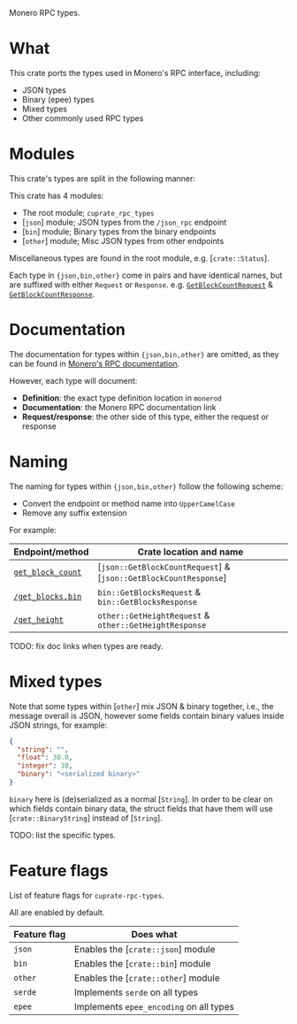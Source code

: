 Monero RPC types.

# What
This crate ports the types used in Monero's RPC interface, including:
- JSON types
- Binary (epee) types
- Mixed types
- Other commonly used RPC types

# Modules
This crate's types are split in the following manner:

This crate has 4 modules:
- The root module; `cuprate_rpc_types`
- [`json`] module; JSON types from the `/json_rpc` endpoint
- [`bin`] module; Binary types from the binary endpoints
- [`other`] module; Misc JSON types from other endpoints

Miscellaneous types are found in the root module, e.g. [`crate::Status`].

Each type in `{json,bin,other}` come in pairs and have identical names, but are suffixed with either `Request` or `Response`. e.g. [`GetBlockCountRequest`](crate::json::GetBlockCountRequest) & [`GetBlockCountResponse`](crate::json::GetBlockCountResponse).

# Documentation
The documentation for types within `{json,bin,other}` are omitted, as they can be found in [Monero's RPC documentation](https://www.getmonero.org/resources/developer-guides/daemon-rpc.html).

However, each type will document:
- **Definition**: the exact type definition location in `monerod`
- **Documentation**: the Monero RPC documentation link
- **Request/response**: the other side of this type, either the request or response

# Naming
The naming for types within `{json,bin,other}` follow the following scheme:
- Convert the endpoint or method name into `UpperCamelCase`
- Remove any suffix extension

For example:

| Endpoint/method | Crate location and name |
|-----------------|-------------------------|
| [`get_block_count`](https://www.getmonero.org/resources/developer-guides/daemon-rpc.html#get_block_count) | [`json::GetBlockCountRequest`] & [`json::GetBlockCountResponse`]
| [`/get_blocks.bin`](https://www.getmonero.org/resources/developer-guides/daemon-rpc.html#get_blockbin) | `bin::GetBlocksRequest` & `bin::GetBlocksResponse`
| [`/get_height`](https://www.getmonero.org/resources/developer-guides/daemon-rpc.html#get_height) | `other::GetHeightRequest` & `other::GetHeightResponse`

TODO: fix doc links when types are ready.

# Mixed types
Note that some types within [`other`] mix JSON & binary together, i.e.,
the message overall is JSON, however some fields contain binary
values inside JSON strings, for example:

```json
{
  "string": "",
  "float": 30.0,
  "integer": 30,
  "binary": "<serialized binary>"
}
```

`binary` here is (de)serialized as a normal [`String`]. In order to be clear on which fields contain binary data, the struct fields that have them will use [`crate::BinaryString`] instead of [`String`].

TODO: list the specific types.

# Feature flags
List of feature flags for `cuprate-rpc-types`.

All are enabled by default.

| Feature flag | Does what |
|--------------|-----------|
| `json`       | Enables the [`crate::json`] module
| `bin`        | Enables the [`crate::bin`] module
| `other`      | Enables the [`crate::other`] module
| `serde`      | Implements `serde` on all types
| `epee`       | Implements `epee_encoding` on all types